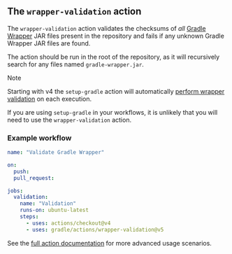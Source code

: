 ## The `wrapper-validation` action

The `wrapper-validation` action validates the checksums of _all_ [Gradle Wrapper](https://docs.gradle.org/current/userguide/gradle_wrapper.html) JAR files present in the repository and fails if any unknown Gradle Wrapper JAR files are found.

The action should be run in the root of the repository, as it will recursively search for any files named `gradle-wrapper.jar`.

> [!NOTE]
> Starting with v4 the `setup-gradle` action will automatically [perform wrapper validation](../docs/setup-gradle.md#gradle-wrapper-validation)
> on each execution.
> 
> If you are using `setup-gradle` in your workflows, it is unlikely that you will need to use the `wrapper-validation` action.

### Example workflow

```yaml
name: "Validate Gradle Wrapper"

on:
  push:
  pull_request:

jobs:
  validation:
    name: "Validation"
    runs-on: ubuntu-latest
    steps:
      - uses: actions/checkout@v4
      - uses: gradle/actions/wrapper-validation@v5
```

See the [full action documentation](../docs/wrapper-validation.md) for more advanced usage scenarios.
